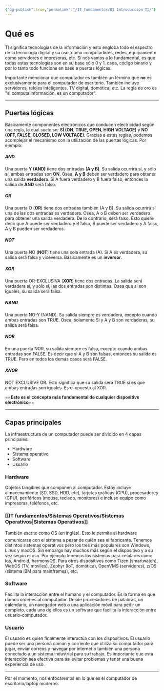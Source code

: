 ```yaml
---
{"dg-publish":true,"permalink":"/IT fundamentos/01 Introducción TI/"}
---
```


# Qué es

TI significa tecnologías de la información y esto engloba todo el espectro de la tecnología digital y su uso, como computadores, redes, equipamiento como servidores e impresoras, etc.
Si nos vamos a lo fundamental, es que todas estas tecnologías son en su base sólo 0 y 1, osea, código binario y por lo tanto todo funciona en base a puertas lógicas.

Importante mencionar que computador es también un término que **no** es exclusivamente para el computador de escritorio. También incluye servidores, relojes inteligentes, TV digital, domótica, etc.
La regla de oro es "si computa información, es un computador".

---
## Puertas lógicas

Básicamente componentes electrónicos que conducen electricidad según una regla, la cual suele ser **SÍ (ON, TRUE, OPEN, HIGH VOLTAGE)** y **NO (OFF, FALSE, CLOSED, LOW VOLTAGE)**.
Gracias a estas reglas, podemos acomplejar el mecanismo con la utilización de las puertas lógicas.
Por ejemplo:
##### AND
Una puerta **Y (AND)** tiene dos entradas **(A y B)**. Su salida ocurrirá sí, y sólo sí, ambas entradas son **ON**.
Osea, **A y B** deben ser verdadero para obtener una salida **verdadera**. Si A fuera verdadero y B fuera falso, entonces la salida de **AND** será falso.

##### OR
Una puerta O (**OR**) tiene dos entradas también (A y B). Su salida ocurrirá sí una de las dos entradas es verdadera.
Osea, A o B deben ser verdadero para obtener una salida verdadera. De lo contrario, será falso.
Esto quiere decir que A puede ser verdadero y B falso, B puede ser verdadero y A falso, A y B pueden ser verdaderos.

##### NOT
Una puerta NO (**NOT**) tiene una sola entrada (A). Si A es verdadera, su salida será falsa y viceversa.
Básicamente es un **inversor**.

##### XOR
Una puerta OR-EXCLUSIVA (**XOR**) tiene dos entradas. La salida será verdadera sí, y sólo sí, las dos entradas son distintas. Osea que sí son iguales, su salida será falsa.

##### NAND
Una puerta NO-Y (NAND). Su salida siempre es verdadera, excepto cuando ambas entradas son TRUE.
Osea, solamente Si y A y B son verdaderas, su salida será falsa. 

##### NOR
En una puerta NOR, su salida siempre es falsa, excepto cuando ambas entradas son FALSE.
Es decir que si A y B son falsas, entonces su salida es TRUE. Pero en todos los demás casos será FALSE.

##### XNOR
NOT EXCLUSIVE OR. Esto significa que su salida será TRUE si es que ambas entradas son iguales. Es el opuesto al XOR.

==**Este es el concepto más fundamental de cualquier dispositivo electrónico**==

---

## Capas principales

La infraestructura de un computador puede ser dividido en 4 capas principales:
- Hardware
- Sistema operativo
- Software
- Usuario
### Hardware

Objetos tangibles que componen al computador. Estoy incluye almacenamiento (SD, SSD, HDD, etc), tarjetas gráficas (GPU), procesadores (CPU), periféricos (mouse, teclado, monitores) e incluso equipo como impresoras, teléfonos, etc.

### [[IT fundamentos/Sistemas Operativos/Sistemas Operativos\|Sistemas Operativos]]

También escrito como OS (en inglés). Esto le permite al hardware comunicarse con el sistema a pesar de quién sea el fabricante. Tenemos distintos sistemas operativos pero los tres más populares son Windows, Linux y macOS. Sin embargo hay muchos más según el dispositivo y a su vez según el uso. Por ejemplo tenemos los sistemas para celulares como ios, Android, harmonyOS. Para otros dispositivos como Tizen (smartwatch), WebOS (TV, moviles), Zephyr (IoT, domótica), OpenVMS (servidores), z/OS (sistema IBM para mainframes), etc.

### Software

Facilita la interacción entre el humano y el computador. Es la forma en que damos ordenes al computador. Desde procesadores de palabras, un calendario, un navegador web o una aplicación móvil para pedir un completo, cada uno de ellos es un software que facilita la interacción entre usuario-computador.

### Usuario

El usuario es quien finalmente interactúa con los dispositivos. El usuario puede ser una persona común y corriente que utiliza su computador para jugar, enviar correos y navegar por internet o también una persona conectado a un sistema industrial para su trabajo.
Es importante que esta interacción sea efectiva para así evitar problemas y tener una buena experiencia de uso.

---

Por el momento, nos enfocaremos en lo que es el computador de escritorio/laptop moderno.